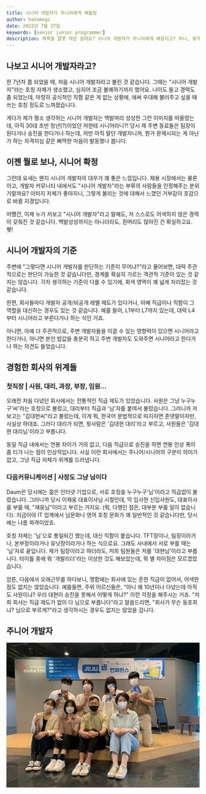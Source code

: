 ```yaml
---
title: 시니어 개발자가 주니어에게 배울점
author: hatemogi
date: 2022년 7월 27일
keywords: [senior junior programmer]
description: 제목을 잘못 적은 걸까요? 시니어 개발자가 주니어에게 배운다고? 아니, 맞게 적었고, 잘 읽으셨습니다. 시니어도 주니어 개발자에게 배워야 합니다. 어떤점을 서로 배우면 좋을지 고민해봤습니다.
---
```


## 나보고 시니어 개발자라고?

한 7년차 쯤 되었을 때, 처음 시니어 개발자라고 불린 것 같습니다. 그때는 "시니어 개발자"라는 호칭 자체가 생소했고, 심지어 조금 불쾌하기까지 했어요. 나이도 들고 경력도 좀 되었는데, 마땅히 공식적인 직함 같은 게 없는 상황에, 애써 우대해 불러주고 싶을 때 쓰는 호칭 정도로 느껴졌습니다.

게다가 제가 평소 생각하는 시니어 개발자는 백발머리 성성한 그런 이미지를 떠올렸는데, 아직 30대 초반 청년(?)이었던 저한테 시니어라니?! 당시 제 주변 동료들은 팀장이 된다거나 승진을 한다거나 하는데, 저만 아직 말단 개발자니까, 뭔가 문제시되는 게 아닌가 하는 자격지심 같은 삐딱한 마음이 발동했나 봅니다.

## 이젠 뭘로 보나, 시니어 확정

그런데 요새는 왠지 시니어 개발자의 대우가 꽤 좋은 느낌입니다. 채용 시장에서는 물론이고, 개발자 커뮤니티 내에서도 "시니어 개발자"라는 부류의 사람들을 인정해주는 분위기랄까요? 이미지 자체가 좋아지니, 그렇게 불리는 것에 대해서 느꼈던 거부감이 호감으로 바뀔 지경입니다.

어쨌건, 이제 누가 저보고 "시니어 개발자"라고 말해도, 저 스스로도 어색하지 않은 경력이 갖춰진 것 같습니다. 백발성성까지는 아니더라도, 흰머리도 많아진 건 확실하고요. 췟!

## 시니어 개발자의 기준

주변에 "그렇다면 시니어 개발자를 판단하는 기준이 무어냐?"라고 물어보면, 대략 주관적으로는 판단이 가능한 것 같습니다만, 경계를 확실히 가르는 객관적 기준이 있는 것 같지는 않습니다. 각자 생각하는 기준이 다를 수 있기에, 회색 영역이 꽤 넓게 자리잡는 것 같습니다.

한편, 회사들마다 개발자 공개/비공개 레벨 제도가 있다거나, 아예 직급이나 직함이 그 역할을 대신하는 경우도 있는 것 같습니다. 예를 들어, L1부터 L7까지 있는데, 대략 L4부터 시니어라고 부른다거나 하는 식인 거죠.

아니면, 아예 더 주관적으로, 주변 개발자들을 이끌 수 있는 영향력이 있으면 시니어라고 한다거나, 아니면 본인 밥값을 충분히 하고 주변 개발자도 도와주면 시니어라고 한다거나 하는 의견도 들었습니다.

## 경험한 회사의 위계들

### 첫직장 | 사원, 대리, 과장, 부장, 임원...

오래전 처음 다녔던 회사에서는 전통적인 직급 제도가 있었습니다. 사원은 그냥 누구누구'씨'라는 호칭으로 불렀고, 대리부터 직급과 '님'자를 붙여서 불렀습니다.
그러니까 저보고는 "김대현씨"라고 불렀는데, 이게 뭐, 한국어 문법적으로 따지자면 존댓말이자만, 사실상 하대죠. 그러다 대리가 되면, 윗사람은 '김대현 대리'라고 부르고, 사원들은 '김대현 대리님'이라고 부릅니다.

동일 직급 내에서는 연봉 차이가 거의 없고, 다음 직급으로 승진을 하면 연봉 인상 폭이 좀 티가 나는 점이 인상적입니다. 사실 이런 회사에서는 주니어/시니어의 구분이 의미가 없고, 그냥 직급 자체가 위계를 드러냅니다.

### 다음커뮤니케이션 | 사장도 그냥 님이다

Daum은 당시에는 젊은 인터넷 기업으로, 서로 호칭을 누구누구'님'이라고 직급없이 불렀습니다. 그러니까 당시 이재웅 대표이사님 시절인데, 막 입사한 신입사원도, 대표이사를 부를 때, "재웅님"이라고 부르는 거지요. (뭐, 다행인 점은, 대부분 부를 일이 없습니다). 지금이야 IT 업계에서 님문화나 영어 호칭 문화가 꽤 일반적인 것 같습니다만, 당시에는 나름 파격이었죠.

호칭 자체는 '님'으로 통일되긴 했는데, 대신 직함이 붙습니다. TFT장이나, 팀장이라거나, 본부장이라거나 유닛장이라거나 하는 식으로요. 그래도 사내에서 서로 부를 때는 '님'자로 끝입니다. 제가 팀장이라고 하더라도, 저희 팀원들은 저를 '대현님'이라고 부릅니다. 타이틀 중에 뭐 '개발리더'라는 이상한 것도 해보았는데, 뭐 별 차이점은 모르겠었습니다.

암튼, 다음에서 오래근무를 하다보니, 명함에는 회사에 있는 흔한 직급이 없어서, 어색한 점도 없지는 않았습니다. 예를들면, 주위 어르신들은, "아니 왜 10년이나 다녔는데 아직도 사원이냐? 우리 대현이 승진을 못해서 어떻게 하냐?" 이런 걱정을 해주시는 거죠. "저희 회사는 직급 제도가 없이 다 님으로 부릅니다"라고 말씀드리면, "회사가 무슨 동호회냐? 님으로 부르게?"라고 생각하시는 경우도 없지는 많았을 겁니다.


## 주니어 개발자

![](img/junior-developers.jpeg)